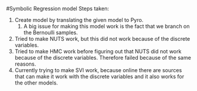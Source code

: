 #Symbolic Regression model
Steps taken:
1. Create model by translating the given model to Pyro.
   1. A big issue for making this model work is the fact that we branch on the Bernoulli samples. 
2. Tried to make NUTS work, but this did not work because of the discrete variables.
3. Tried to make HMC work before figuring out that NUTS did not work because of the discrete variables. Therefore failed because of the same reasons.
4. Currently trying to make SVI work, because online there are sources that can make it work with the discrete variables and it also works for the other models. 